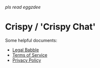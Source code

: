 *pls read eggzdee*

# Crispy / 'Crispy Chat'

Some helpful documents:
- [Legal Babble](https://github.com/Common-Codes/crispy/)
- [Terms of Service]()
- [Privacy Policy]()
